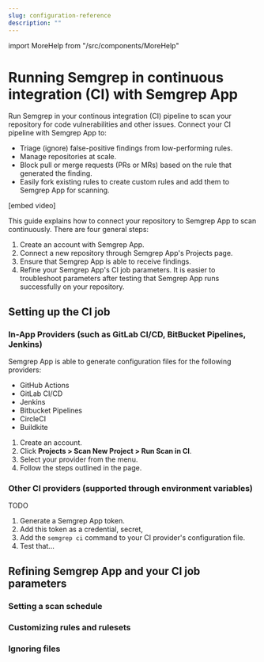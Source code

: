 ```yaml
---
slug: configuration-reference
description: ""
---
```


import MoreHelp from "/src/components/MoreHelp"

# Running Semgrep in continuous integration (CI) with Semgrep App

Run Semgrep in your continous integration (CI) pipeline to scan your repository for code vulnerabilities and other issues. Connect your CI pipeline with Semgrep App to:

* Triage (ignore) false-positive findings from low-performing rules.
* Manage repositories at scale.
* Block pull or merge requests (PRs or MRs) based on the rule that generated the finding.
* Easily fork existing rules to create custom rules and add them to Semgrep App for scanning.

[embed video]

This guide explains how to connect your repository to Semgrep App to scan continuously. There are four general steps:

1. Create an account with Semgrep App.
2. Connect a new repository through Semgrep App's Projects page.
3. Ensure that Semgrep App is able to receive findings.
4. Refine your Semgrep App's CI job parameters. It is easier to troubleshoot parameters after testing that Semgrep App runs successfully on your repository.


## Setting up the CI job

### In-App Providers (such as GitLab CI/CD, BitBucket Pipelines, Jenkins)

Semgrep App is able to generate configuration files for the following providers:

* GitHub Actions
* GitLab CI/CD
* Jenkins
* Bitbucket Pipelines
* CircleCI
* Buildkite

1. Create an account.
2. Click **Projects > Scan New Project > Run Scan in CI**.
3. Select your provider from the menu.
4. Follow the steps outlined in the page.

### Other CI providers (supported through environment variables)

TODO 
1. Generate a Semgrep App token.
2. Add this token as a credential, secret, 
3. Add the `semgrep ci` command to your CI provider's configuration file.
3. Test that...


## Refining Semgrep App and your CI job parameters

### Setting a scan schedule

### Customizing rules and rulesets

### Ignoring files


